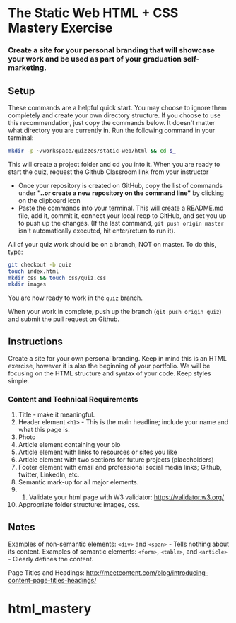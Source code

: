 # The Static Web HTML + CSS Mastery Exercise
### Create a site for your personal branding that will showcase your work and be used as part of your graduation self-marketing.
## Setup

These commands are a helpful quick start. You may choose to ignore them completely and create your own directory structure. If you choose to use this recommendation, just copy the commands below. It doesn't matter what directory you are currently in.
Run the following command in your terminal:

```bash
mkdir -p ~/workspace/quizzes/static-web/html && cd $_
```

This will create a project folder and cd you into it.
When you are ready to start the quiz, request the Github Classroom link from your instructor  
+ Once your repository is created on GitHub, copy the list of commands under **"..or create a new repository on the command line"** by clicking on the clipboard icon  
+ Paste the commands into your terminal. This will create a README.md file, add it, commit it, connect your local reop to GitHub, and set you up to push up the changes. (If the last command, `git push origin master` isn't automatically executed, hit enter/return to run it).

All of your quiz work should be on a branch, NOT on master. To do this, type:

```bash
git checkout -b quiz
touch index.html
mkdir css && touch css/quiz.css
mkdir images
```
You are now ready to work in the `quiz` branch.

When your work in complete, push up the branch (`git push origin quiz`) and submit the pull request on Github.


## Instructions

Create a site for your own personal branding. Keep in mind this is an HTML exercise, however it is also the beginning of your portfolio.  We will be focusing on the HTML structure and syntax of your code. Keep styles simple. 


### Content and Technical Requirements
1. Title - make it meaningful.
1. Header element `<h1>` - This is the main headline; include your name and what this page is.
1. Photo
1. Article element containing your bio
1. Article element with links to resources or sites you like
1. Article element with two sections for future projects (placeholders)
1. Footer element with email and professional social media links; Github, twitter, LinkedIn, etc.
1. Semantic mark-up for all major elements.
1. 1. Validate your html page with W3 validator: https://validator.w3.org/
1. Appropriate folder structure: images, css.


## Notes
Examples of non-semantic elements: `<div>` and `<span>` - Tells nothing about its content.
Examples of semantic elements: `<form>`, `<table>`, and `<article>` - Clearly defines the content.

Page Titles and Headings: http://meetcontent.com/blog/introducing-content-page-titles-headings/
# html_mastery
